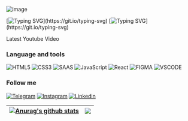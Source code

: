 ![image](https://camo.githubusercontent.com/ba9f3bd30647e352a3f5e1e45eb45c6ec7bad6155cd16aaedf4a426738da0ca5/68747470733a2f2f696e646f616e616c79746963612e636f6d2f7374617469632f696d616765732f62616e6e6572722e676966)

[![Typing SVG](https://readme-typing-svg.herokuapp.com?color=%2336BCF7&lines=I+am+a+GO+IT+student+.)](https://git.io/typing-svg)
[![Typing SVG](https://readme-typing-svg.herokuapp.com?color=%2336BCF7&lines=Welcome+to+my+profile+.)](https://git.io/typing-svg)

Latest Youtube Video

### Language and tools

![HTML5](https://img.shields.io/badge/-HTML-ec3e0e?style=flat&logo=HTML5&logoColor=fff)
![CSS3](https://img.shields.io/badge/-CSS3-0f72b5?style=flat&logo=CSS3&logoColor=fff)
![SAAS](https://img.shields.io/badge/Sass-CC6699?style=flat&logo=Sass&logoColor=fff)
![JavaScript](https://img.shields.io/badge/-JavaScript-e4cf0e?style=flat&logo=JavaScript&logoColor=fff)
![React](https://img.shields.io/badge/-ReactJS-11c9ee?style=flat&logo=React&logoColor=fff)
![FIGMA](https://img.shields.io/badge/Figma-F24E1E?style=flat&logo=figma&logoColor=fff)
![VSCODE](https://img.shields.io/badge/VSCode-1f425f?style=flat&logo=visualstudiocode&logoColor=fff)

### Follow me

[![Telegram](https://img.shields.io/badge/-Telegram-004f76?style=flat-square&logo=Telegram&logoColor=fff)](https://t.me/Victor_Rochnyak)
[![Instagram](https://img.shields.io/badge/-Instagram-141534?style=flat-square&logo=Instagram&logoColor=B4068E)](https://www.instagram.com/victor_rochnyak/)
[![Linkedin](https://img.shields.io/badge/Linkedin-0a63bc?style=flat&logo=Linkedin&logoColor=fff)](https://www.linkedin.com/in/Victor-Rochnyak/)

| <a href="https://github.com/Victor-Rochnyak/github-readme-stats" ><img align="center" src="https://github-readme-stats.vercel.app/api?username=Victor-Rochnyakra&show_icons=true&theme=radicalinclude_all_commits=true&theme=buefy&hide_border=true" alt="Anurag's github stats" /></a> | <a href="https://github.com/Victor-Rochnyak/github-readme-stats"><img align="center" src="https://github-readme-stats.vercel.app/api/top-langs/?username=Victor-Rochnyak&layout=compact&theme=buefy&hide_border=true" /></a> |
| ------ | ------ |


